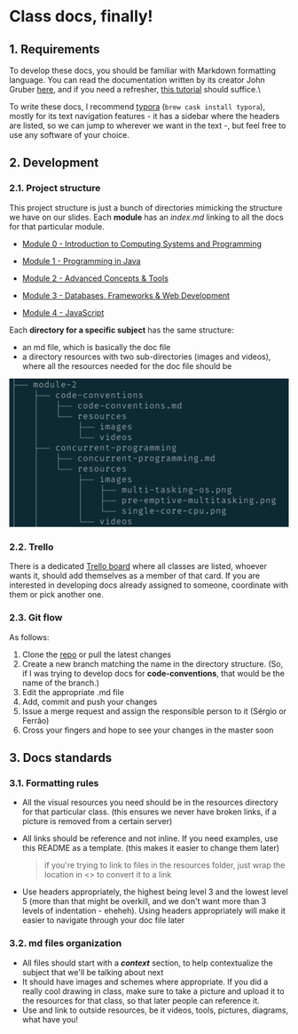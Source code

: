 # Class docs, finally!



## 1. Requirements

To develop these docs, you should be familiar with Markdown formatting language. You can read the documentation written by its creator John Gruber [here][markdown-documentation], and if you need a refresher, [this tutorial][markdown-tutorial] should suffice.\

To write these docs, I recommend [typora][typora-website] (`brew cask install typora`), mostly for its text navigation features - it has a sidebar where the headers are listed, so we can jump to wherever we want in the text -, but feel free to use any software of your choice.



## 2. Development



### 2.1. Project structure

This project structure is just a bunch of directories mimicking the structure we have on our slides. Each **module** has an _index.md_ linking to all the docs for that particular module. 

* [Module 0 - Introduction to Computing Systems and Programming][module-0]

* [Module 1 - Programming in Java][module-1]

* [Module 2 - Advanced Concepts & Tools][module-2]

* [Module 3 - Databases, Frameworks & Web Development][module-3]

* [Module 4 - JavaScript][module-4]

  

Each **directory for a specific subject** has the same structure: 

* an md file, which is basically the doc file
* a directory resources with two sub-directories (images and videos), where all the resources needed for the doc file should be

![Directory structure][directory-structure]



### 2.2. Trello

There is a dedicated [Trello board][trello-board] where all classes are listed, whoever wants it, should add themselves as a member of that card. If you are interested in developing docs already assigned to someone, coordinate with them or pick another one. 



### 2.3. Git flow

As follows:

1. Clone the [repo][docs-repo] or pull the latest changes
2. Create a new branch matching the name in the directory structure. (So, if I was trying to develop docs for **code-conventions**, that would be the name of the branch.)
3. Edit the appropriate .md file
4. Add, commit and push your changes
5. Issue a merge request and assign the responsible person to it (Sérgio or Ferrão)
6. Cross your fingers and hope to see your changes in the master soon



## 3. Docs standards

### 3.1. Formatting rules

* All the visual resources you need should be in the resources directory for that particular class. (this ensures we never have broken links, if a picture is removed from a certain server)

* All links should be reference and not inline. If you need examples, use this README as a template. (this makes it easier to change them later) 

  > if you're trying to link to files in the resources folder, just wrap the location in <> to convert it to a link

  

* Use headers appropriately, the highest being level 3 and the lowest level 5 (more than that might be overkill, and we don't want more than 3 levels of indentation - eheheh). Using headers appropriately will make it easier to navigate through your doc file later



### 3.2. md files organization

* All files should start with a **_context_** section, to help contextualize the subject that we'll be talking about next
* It should have images and schemes where appropriate. If you did a really cool drawing in class, make sure to take a picture and upload it to the resources for that class, so that later people can reference it.
* Use and link to outside resources, be it videos, tools, pictures, diagrams, what have you!







[markdown-documentation]:https://daringfireball.net/projects/markdown/
[markdown-tutorial]: https://www.markdowntutorial.com/
[trello-board]: <https://trello.com/b/jbOEmzmj>
[typora-website]:https://www.typora.io/
[directory-structure]: <resources/images/directory-structure.png>

[docs-repo]: https://github.com/talefe/notes

[module-0]: <module-0/index.md>
[module-1]: <module-1/index.md>
[module-2]: <module-2/index.md>
[module-3]: <module-3/index.md>
[module-4]: <module-4/index.md>

